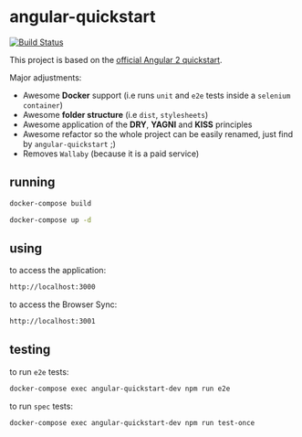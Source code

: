 angular-quickstart
===

[![Build Status](https://travis-ci.org/eduardomartines/angular2-typescript-docker.svg?branch=master)](https://travis-ci.org/eduardomartines/angular2-typescript-docker)

This project is based on the [official Angular 2 quickstart](https://github.com/angular/quickstart).

Major adjustments:

* Awesome **Docker** support (i.e runs `unit` and `e2e` tests inside a `selenium container`)
* Awesome **folder structure** (i.e `dist`, `stylesheets`)
* Awesome application of the **DRY**, **YAGNI** and **KISS** principles
* Awesome refactor so the whole project can be easily renamed, just find by `angular-quickstart` ;)
* Removes `Wallaby` (because it is a paid service)

## running

```bash
docker-compose build
```

```bash
docker-compose up -d
```

## using

to access the application:

```bash
http://localhost:3000
```

to access the Browser Sync:

```bash
http://localhost:3001
```

## testing

to run `e2e` tests:

```bash
docker-compose exec angular-quickstart-dev npm run e2e
```

to run `spec` tests:

```bash
docker-compose exec angular-quickstart-dev npm run test-once
```
